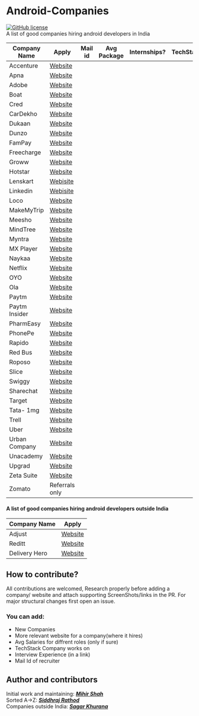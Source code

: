 # Android-Companies
[![GitHub license](https://img.shields.io/badge/License-MIT-blue.svg)](LICENSE)
<br>
A list of good companies hiring android developers in India

| Company Name  | Apply | Mail id | Avg Package | Internships?| TechStack|
| ------------- | ------------- | ------------- |------------- |------------- |------------- |
| Accenture| <a href="https://www.linkedin.com/jobs/view/android-application-development-application-developer-at-accenture-in-india-2750618759/?originalSubdomain=in">Website</a>  | |
| Apna| <a href="https://www.linkedin.com/jobs/view/2807079631/">Website</a>  | |
| Adobe| <a href="https://www.linkedin.com/jobs/view/2847943505/">Website</a>  | |
| Boat| <a href="https://www.linkedin.com/jobs/view/2843130557/">Website</a>  | |
| Cred| <a href="https://careers.cred.club/allJob">Website</a>  | |
| CarDekho| <a href="https://www.linkedin.com/jobs/view/2831917263/">Website</a>  | |
| Dukaan| <a href="https://angel.co/company/dukaan-app/jobs/949897-senior-android-developer">Website</a>  | |
| Dunzo| <a href="https://www.linkedin.com/jobs/view/2855617230/">Website</a>  | |
| FamPay| <a href="https://www.linkedin.com/jobs/view/2822802518/">Website</a>  | |
| Freecharge| <a href="https://www.linkedin.com/jobs/view/2813870616/">Website</a>  | |
| Groww| <a href="https://groww.skillate.com/jobs/11795">Website</a>  | |
| Hotstar| <a href="https://www.linkedin.com/jobs/view/2848222142/">Website</a> | |
| Lenskart| <a href="https://hiring.lenskart.com/o/software-developer-android">Webisite</a> | |
| Linkedin| <a href="https://www.linkedin.com/jobs/view/2742718651/">Webisite</a> | |
| Loco| <a href="https://www.linkedin.com/jobs/view/2864533581/">Website</a>| |
| MakeMyTrip| <a href="https://careers.makemytrip.com/prod/jobs">Website</a>  | |
| Meesho| <a href="https://meesho.io/jobs">Website</a>  | |
| MindTree| <a href="https://www.linkedin.com/jobs/view/2882741732/">Website</a> | |
| Myntra| <a href="https://careers.myntra.com/jobs/technology">Website</a>  | |
| MX Player| <a href="https://www.linkedin.com/jobs/view/2865980457/">Website</a>  | |
| Naykaa| <a href="https://www.nykaa.com/careers">Website</a>  | |
| Netflix| <a href="">Website</a>  | |
| OYO| <a href="">Website</a>  | |
| Ola| <a href="https://ola.skillate.com/jobs/7391">Website</a>  | |
| Paytm| <a href="https://jobs.lever.co/paytm?department=Technology&team=Paytm%20App">Website</a>  | |
| Paytm Insider| <a href="https://www.linkedin.com/jobs/view/2841070319/">Website</a>  | |
| PharmEasy| <a href="https://pharmeasy.in/careers/jobs/?jobId=vSChW6SHmMwh">Website</a>  | |
| PhonePe| <a href="https://www.linkedin.com/jobs/view/2866571174/">Website</a>  | |
| Rapido| <a href="">Website</a>  | |
| Red Bus| <a href="https://www.linkedin.com/jobs/view/2853167479/">Website</a> | |
| Roposo| <a href="https://www.linkedin.com/jobs/view/2862073090/">Website</a>  | |
| Slice| <a href="https://careers.smartrecruiters.com/slice1">Website</a>  | |
| Swiggy| <a href="">Website</a>  | |
| Sharechat| <a href="https://sharechat.hire.trakstar.com/jobs/fk0qavv/">Website</a>  | |
| Target| <a href="https://www.linkedin.com/jobs/view/2876182459/">Website</a>  | |
| Tata- 1mg| <a href="https://1mg.darwinbox.in/ms/candidate/careers/a61d2e7b581270">Website</a>  | |
| Trell| <a href="">Website</a>  | |
| Uber| <a href="https://www.linkedin.com/jobs/view/2806220019/">Website</a>  | |
| Urban Company| <a href="https://careers.urbancompany.com/jobs?department=Engineering">Website</a>  | |
| Unacademy| <a href="https://apply.workable.com/unacademy/j/0595B11620/">Website</a>  | |
| Upgrad| <a href="">Website</a>  | |
| Zeta Suite| <a href="https://www.linkedin.com/jobs/view/2849216373/">Website</a>  | |
| Zomato | Referrals only | |

#### A list of good companies hiring android developers outside India

| Company Name  | Apply |
| ------------- | ------------- |
| Adjust| <a href="https://www.adjust.com/company/careers/jobs/">Website</a>  |
| Reditt| <a href="https://www.redditinc.com/careers/#job-info">Website</a>  |
| Delivery Hero| <a href="https://careers.deliveryhero.com/global/en/c/tech-jobs">Website</a>  |


## How to contribute?
All contributions are welcomed, Research properly before adding a company/ website and attach supporting ScreenShots/links in the PR. For major structural changes first open an issue.
### You can add:
- New Companies
- More relevant website for a company(where it hires)
- Avg Salaries for diffrent roles (only if sure)
- TechStack Company works on 
- Interview Experience (in a link)
- Mail Id of recruiter

## Author and contributors
Initial work and maintaining: <a href="https://github.com/Miihir79">***Mihir Shah***</a> <br>
Sorted A->Z: <a href="https://github.com/siddhraj-sinh">***Siddhraj Rathod***</a> <br>
Companies outside India: <a href="https://github.com/hellosagar">***Sagar Khurana***</a> <br>
